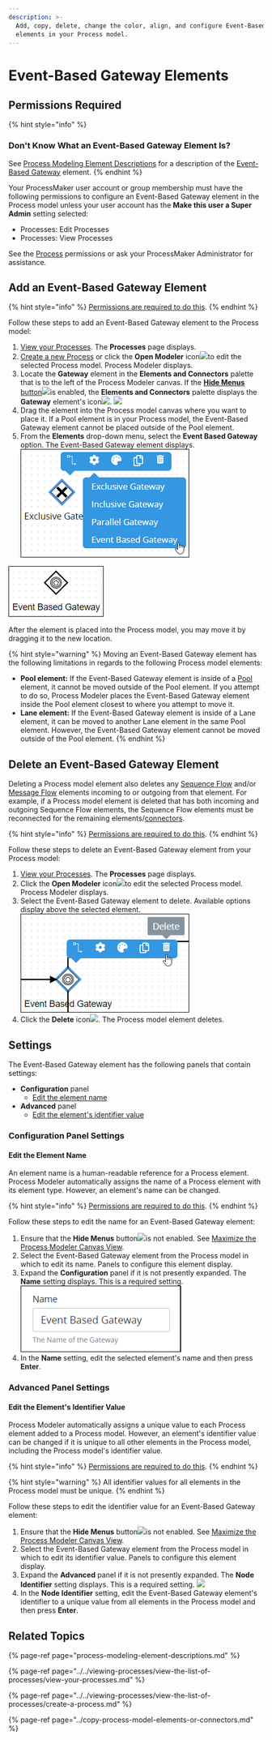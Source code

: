 ```yaml
---
description: >-
  Add, copy, delete, change the color, align, and configure Event-Based Gateway
  elements in your Process model.
---
```


# Event-Based Gateway Elements

## Permissions Required

{% hint style="info" %}
### Don't Know What an Event-Based Gateway Element Is?

See [Process Modeling Element Descriptions](process-modeling-element-descriptions.md) for a description of the [Event-Based Gateway](process-modeling-element-descriptions.md#event-based-gateway) element.
{% endhint %}

Your ProcessMaker user account or group membership must have the following permissions to configure an Event-Based Gateway element in the Process model unless your user account has the **Make this user a Super Admin** setting selected:

* Processes: Edit Processes
* Processes: View Processes

See the [Process](../../../processmaker-administration/permission-descriptions-for-users-and-groups.md#processes) permissions or ask your ProcessMaker Administrator for assistance.

## Add an Event-Based Gateway Element

{% hint style="info" %}
[Permissions are required to do this](add-and-configure-event-based-gateway-elements.md#permissions-required).
{% endhint %}

Follow these steps to add an Event-Based Gateway element to the Process model:

1. [View your Processes](../../viewing-processes/view-the-list-of-processes/view-your-processes.md#view-all-active-processes). The **Processes** page displays.
2. [Create a new Process](../../viewing-processes/view-the-list-of-processes/create-a-process.md) or click the **Open Modeler** icon![](../../../.gitbook/assets/open-modeler-edit-icon-processes-page-processes.png)to edit the selected Process model. Process Modeler displays.
3. Locate the **Gateway** element in the **Elements and Connectors** palette that is to the left of the Process Modeler canvas. If the [**Hide Menus** button](../navigate-around-your-process-model.md#maximize-the-process-modeler-canvas-view)![](../../../.gitbook/assets/hide-menus-button-process-modeler-processes.png)is enabled, the **Elements and Connectors** palette displays the **Gateway** element's icon![](../../../.gitbook/assets/gateway-icon-process-modeler-processes.png). ![](../../../.gitbook/assets/gateway-control-process-modeler-processes.png) 
4. Drag the element into the Process model canvas where you want to place it. If a Pool element is in your Process model, the Event-Based Gateway element cannot be placed outside of the Pool element.
5. From the **Elements** drop-down menu, select the **Event Based Gateway** option. The Event-Based Gateway element displays. ![](../../../.gitbook/assets/event-based-gateway-selection-process-modeler-designer.png) 

![Event-Based Gateway element](../../../.gitbook/assets/event-based-gateway-element-process-modeler-designer.png)

After the element is placed into the Process model, you may move it by dragging it to the new location.

{% hint style="warning" %}
Moving an Event-Based Gateway element has the following limitations in regards to the following Process model elements:

* **Pool element:** If the Event-Based Gateway element is inside of a [Pool](process-modeling-element-descriptions.md#pool) element, it cannot be moved outside of the Pool element. If you attempt to do so, Process Modeler places the Event-Based Gateway element inside the Pool element closest to where you attempt to move it.
* **Lane element:** If the Event-Based Gateway element is inside of a Lane element, it can be moved to another Lane element in the same Pool element. However, the Event-Based Gateway element cannot be moved outside of the Pool element.
{% endhint %}

## Delete an Event-Based Gateway Element

Deleting a Process model element also deletes any [Sequence Flow](process-modeling-element-descriptions.md#sequence-flow) and/or [Message Flow](process-modeling-element-descriptions.md#message-flow) elements incoming to or outgoing from that element. For example, if a Process model element is deleted that has both incoming and outgoing Sequence Flow elements, the Sequence Flow elements must be reconnected for the remaining elements/[connectors](../model-processes-using-connectors/what-is-a-connector.md).

{% hint style="info" %}
[Permissions are required to do this](add-and-configure-event-based-gateway-elements.md#permissions-required).
{% endhint %}

Follow these steps to delete an Event-Based Gateway element from your Process model:

1. ​[View your Processes](https://processmaker.gitbook.io/processmaker-4-community/-LPblkrcFWowWJ6HZdhC/~/drafts/-LRhVZm0ddxDcGGdN5ZN/primary/designing-processes/viewing-processes/view-the-list-of-processes/view-your-processes#view-all-processes). The **Processes** page displays.
2. Click the **Open Modeler** icon![](../../../.gitbook/assets/open-modeler-edit-icon-processes-page-processes.png)to edit the selected Process model. Process Modeler displays.
3. Select the Event-Based Gateway element to delete. Available options display above the selected element. ![](../../../.gitbook/assets/delete-event-based-gateway-element-process-modeler-designer.png) 
4. Click the **Delete** icon![](../../../.gitbook/assets/remove-icon.png). The Process model element deletes.

## Settings

The Event-Based Gateway element has the following panels that contain settings:

* **Configuration** panel
  * [Edit the element name](add-and-configure-event-based-gateway-elements.md#edit-the-element-name)
* **Advanced** panel
  * [Edit the element's identifier value](add-and-configure-event-based-gateway-elements.md#edit-the-elements-identifier-value)

### Configuration Panel Settings

#### Edit the Element Name

An element name is a human-readable reference for a Process element. Process Modeler automatically assigns the name of a Process element with its element type. However, an element's name can be changed.

{% hint style="info" %}
[Permissions are required to do this](add-and-configure-event-based-gateway-elements.md#permissions-required).
{% endhint %}

Follow these steps to edit the name for an Event-Based Gateway element:

1. Ensure that the **Hide Menus** button![](../../../.gitbook/assets/hide-menus-button-process-modeler-processes.png)is not enabled. See [Maximize the Process Modeler Canvas View](../navigate-around-your-process-model.md#maximize-the-process-modeler-canvas-view).
2. Select the Event-Based Gateway element from the Process model in which to edit its name. Panels to configure this element display.
3. Expand the **Configuration** panel if it is not presently expanded. The **Name** setting displays. This is a required setting. ![](../../../.gitbook/assets/event-based-gateway-configuration-name-process-modeler-designer.png)
4. In the **Name** setting, edit the selected element's name and then press **Enter**.

### Advanced Panel Settings

#### Edit the Element's Identifier Value

Process Modeler automatically assigns a unique value to each Process element added to a Process model. However, an element's identifier value can be changed if it is unique to all other elements in the Process model, including the Process model's identifier value.

{% hint style="info" %}
[Permissions are required to do this](add-and-configure-event-based-gateway-elements.md#permissions-required).
{% endhint %}

{% hint style="warning" %}
All identifier values for all elements in the Process model must be unique.
{% endhint %}

Follow these steps to edit the identifier value for an Event-Based Gateway element:

1. Ensure that the **Hide Menus** button![](../../../.gitbook/assets/hide-menus-button-process-modeler-processes.png)is not enabled. See [Maximize the Process Modeler Canvas View](../navigate-around-your-process-model.md#maximize-the-process-modeler-canvas-view).
2. Select the Event-Based Gateway element from the Process model in which to edit its identifier value. Panels to configure this element display.
3. Expand the **Advanced** panel if it is not presently expanded. The **Node Identifier** setting displays. This is a required setting. ![](../../../.gitbook/assets/identifier-event-based-gateway-process-modeler-processes.png)
4. In the **Node Identifier** setting, edit the Event-Based Gateway element's identifier to a unique value from all elements in the Process model and then press **Enter**.

## Related Topics

{% page-ref page="process-modeling-element-descriptions.md" %}

{% page-ref page="../../viewing-processes/view-the-list-of-processes/view-your-processes.md" %}

{% page-ref page="../../viewing-processes/view-the-list-of-processes/create-a-process.md" %}

{% page-ref page="../copy-process-model-elements-or-connectors.md" %}

